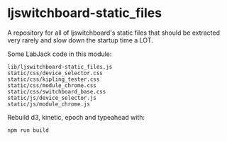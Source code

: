 # ljswitchboard-static_files
A repository for all of ljswitchboard's static files that should be extracted very rarely and slow down the startup time a LOT.

Some LabJack code in this module:

```
lib/ljswitchboard-static_files.js
static/css/device_selector.css
static/css/kipling_tester.css
static/css/module_chrome.css
static/css/switchboard_base.css
static/js/device_selector.js
static/js/module_chrome.js
```

Rebuild d3, kinetic, epoch and typeahead with:

```
npm run build
```
